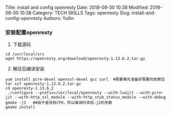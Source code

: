 Title: install and config openresty
Date: 2018-08-30 10:38
Modified: 2018-08-30 10:38
Category: TECH SKILLS
Tags: openresty
Slug: install-and-config-openresty
Authors: Yullin

### 安装配置openresty

1. 下载源码  
```
cd /usr/local/src
wget https://openresty.org/download/openresty-1.13.6.2.tar.gz
```

2. 解压后编译安装  
```
yum install pcre-devel openssl-devel gcc curl  #需要事先准备好需要的依赖包
tar xzf openresty-1.13.6.2.tar.gz
cd openresty-1.13.6.2
 ./configure --prefix=/usr/local/openresty --with-luajit --with-pcre-jit --with-http_ssl_module --with-http_stub_status_module --with-debug
gmake -j2   ##由于是双核CPU，所以编译时添加-j2的参数
gmake install
```
